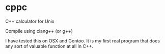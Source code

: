 cppc
====

C++ calculator for Unix

Compile using clang++ (or g++)

I have tested this on OSX and Gentoo. It is my first real program 
that does any sort of valuable function at all in C++.
